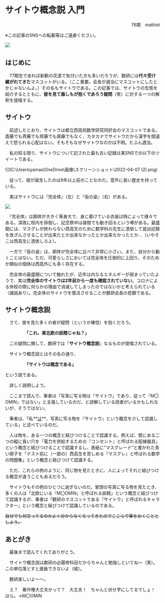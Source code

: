 # サイトウ概念説 入門

<div style="text-align: right">76期　mathist</div>

※この記事のSNSへの転載等はご遠慮ください。

<img src="C:\Users\yamas\OneDrive\画像\Saved Pictures\サイトウ（完全体）.jpg" style="zoom:100%;" />　

## はじめに

　77期生であれば新歓の花道で気付いた方も多いだろうが、数研には**代々受け継がれてきた**マスコットがいる。（ここ重要。会長が適当にマスコットにしたとかじゃないんよ。）その名もサイトウである。この記事では、サイトウの生態を紹介するとともに、**彼を見て誰しもが抱くであろう疑問**（笑）に対する一つの解釈を提唱する。



## サイトウ

　前述したとおり、サイトウは都立西高校数学研究同好会のマスコットである。斎藤でも斉藤でも齊藤でも齋藤でもなく、カタカナでサイトウだから漢字を間違えて怒られる心配はない。そもそもなぜサイトウなのかは不明。たぶん適当。

　私の知る限り、サイトウについて記された最も古い記録は某SNSでの以下のツイートである。

![](C:\Users\yamas\OneDrive\画像\スクリーンショット\2022-04-07 (2).png)

　従って、彼が誕生したのは9年以上前のことなのだ。意外に長い歴史を持っている。

　実はサイトウには『完全体』（左）と『仮の姿』（右）がある。

<img src="C:\Users\yamas\OneDrive\画像\Saved Pictures\サイトウ（完全体②） (2).jpg" style="zoom:100%;" /><img src="C:\Users\yamas\OneDrive\画像\Saved Pictures\DSC_0006 (2).JPG" style="zoom:10%;" />

　『完全体』は胴体が大きく等身大で、身に着けている衣装は時によって様々である。深夜に校内を徘徊し、記念祭中は昼間でも動き回るという噂がある。最盛期には、マスグレが終わらない西高生のために数学科の先生に憑依して提出記録を改ざんさせることが出来たとか出来なかったとか出来なかったとか...（いやそこは西高生に憑依しろよ）。

　一方で『仮の姿』は、胴体が完全体に比べて非常に小さい。また、自分から動くことはない。ただ、可愛らしさにおいては完全体を圧倒的に上回り、そのためか類似の個体は西高外にも多く存在する。

　完全体の最盛期について触れたが、近年は内なるエネルギーが弱まっていたようで、実は**完全体のサイトウは2年前から一度も確認されていない**。コロナによる休校の際に何らかの理由で消滅してしまったのではないかと考えられている（諸説あり）。完全体のサイトウを復活させることが数研会長の悲願である。



## サイトウ概念説

　さて、彼を見た多くの者が疑問（というか確信）を抱くだろう。

　　　　　**「これ、某北欧の妖精じゃね？」**

　この疑問に関して、数研では『**サイトウ概念説**』なるものが提唱されている。

　サイトウ概念説とはその名の通り、

　　　　　**「サイトウは概念である」**

という説である。

　詳しく説明しよう。

　ここまで読んで、筆者は「写真に写る物は『サイトウ』であり、従って『M〇OMIN』ではない」と主張しているのだ、と誤解している読者がいるかもしれないが、そうではない。

　筆者は、「私**<u>は</u>**、写真に写る物を『サイトウ』という概念を介して認識している」と述べているのだ。

　人は物を、ある一つの概念と結びつけることで認識する。例えば、壁にある二つの縦に長い穴を「電力を供給するための『コンセント』と呼ばれる配線器具」という概念と結びつけることで認識するし、表紙に”マスグレード”と書かれた青い冊子を「テスト前に（一部の）西高生を苦しめる『マスグレ』と呼ばれる数学の問題集」という概念と結びつけて認識する。

　ただ、これらの例のように、同じ物を見たときに、人によってそれと結びつける概念が違うこともあるだろう。

　サイトウもその例のひとつに過ぎないのだ。冒頭の写真に写る物を見たとき、多くの人は「北欧にいる『M〇OMIN』と呼ばれる妖精」という概念と結びつけて認識するが、筆者は「数研のマスコットである『サイトウ』と呼ばれるキャラクター」という概念と結びつけて認識しているのである。

~~自分でも何言ってるのかよく分からなくなってきたのでここらで筆をおくこととしよう。~~



## あとがき

　最後まで読んでくれてありがとう。

　サイトウ概念説は数研の必履修科目だからちゃんと勉強しといてね～（笑）。この単位落とすと進級できないよ（嘘）。

　数研楽しいよ～～。



　え？　著作権大丈夫かって？　大丈夫！　ちゃんと伏せ字にしてるでしょ！　ほら。→M〇OMIN

